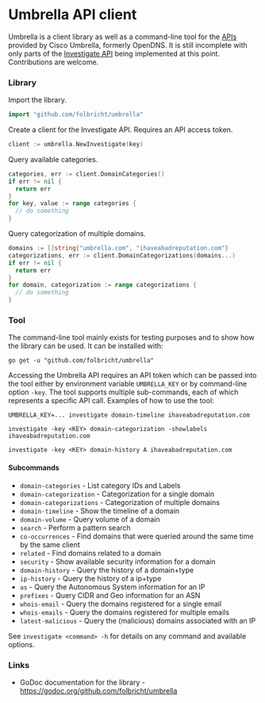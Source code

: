 Umbrella API client
===================

Umbrella is a client library as well as a command-line tool for the [APIs](https://docs.umbrella.com/developer) provided by Cisco Umbrella, formerly OpenDNS. It is still incomplete with only parts of the [Investigate API](https://docs.umbrella.com/developer/investigate-api/) being implemented at this point. Contributions are welcome.

### Library

Import the library.
```go
import "github.com/folbricht/umbrella"
```

Create a client for the Investigate API. Requires an API access token.
```go
client := umbrella.NewInvestigate(key)
```

Query available categories.
```go
categories, err := client.DomainCategories()
if err != nil {
  return err
}
for key, value := range categories {
  // do something
}
```

Query categorization of multiple domains.
```go
domains := []string{"umbrella.com", "ihaveabadreputation.com"}
categorizations, err := client.DomainCategorizations(domains...)
if err != nil {
  return err
}
for domain, categorization := range categorizations {
  // do something
}
```

### Tool

The command-line tool mainly exists for testing purposes and to show how the library can be used. It can be installed with:

```
go get -u "github.com/folbricht/umbrella"
```

Accessing the Umbrella API requires an API token which can be passed into the tool either by environment variable `UMBRELLA_KEY` or by command-line option `-key`. The tool supports multiple sub-commands, each of which represents a specific API call. Examples of how to use the tool:

```
UMBRELLA_KEY=... investigate domain-timeline ihaveabadreputation.com
```

```
investigate -key <KEY> domain-categorization -showlabels ihaveabadreputation.com
```

```
investigate -key <KEY> domain-history A ihaveabadreputation.com
```

#### Subcommands

- `domain-categories` - List category IDs and Labels
- `domain-categorization` - Categorization for a single domain
- `domain-categorizations` - Categorization of multiple domains
- `domain-timeline` - Show the timeline of a domain
- `domain-volume` - Query volume of a domain
- `search` - Perform a pattern search
- `co-occurrences` - Find domains that were queried around the same time by the same client
- `related` - Find domains related to a domain
- `security` - Show available security information for a domain
- `domain-history` - Query the history of a domain+type
- `ip-history` - Query the history of a ip+type
- `as` - Query the Autonomous System information for an IP
- `prefixes` - Query CIDR and Geo information for an ASN
- `whois-email` - Query the domains registered for a single email
- `whois-emails` - Query the domains registered for multiple emails
- `latest-malicious` - Query the (malicious) domains associated with an IP

See `investigate <command> -h` for details on any command and available options.

### Links

- GoDoc documentation for the library - https://godoc.org/github.com/folbricht/umbrella
